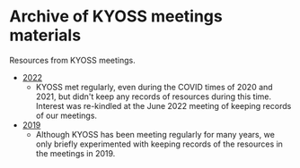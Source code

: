 # Archive of KYOSS meetings materials

Resources from KYOSS meetings.

* [2022](2022)
  * KYOSS met regularly, even during the COVID times of 2020 and 2021,
    but didn't keep any records of resources during this time.
    Interest was re-kindled at the June 2022 meeting of keeping
    records of our meetings.
* [2019](2019)
  * Although KYOSS has been meeting regularly for many years, we only
    briefly experimented with keeping records of the resources in
    the meetings in 2019.
